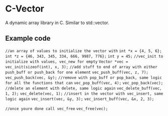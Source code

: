 # C-Vector

A dynamic array library in C. Similar to std::vector.

## Example code

`//an array of values to initialize the vector with`
`int *x = {4, 5, 6};`
`int *z = {46, 343, 345, 334, 666, 9987, 776};`
`int y = 45;`
`//vec_init to initialize with values, vec_new for empty`
`Vector *vec = vec_init(sizeof(int), x, 3);`
`//add stuff to end of array with either push_buff or push_back for one element`
`vec_push_buff(vec, z, 7);`
`vec_push_back(vec, &y);`
`//remove with pop_buff or pop_back, same logic for all the functions that can`
`vec_pop_buff(vec, 4);`
`vec_pop_back(vec);`
`//delete an element with delete, same logic again`
`vec_delete_buff(vec, 1, 2);`
`vec_delete(vec, 1);`
`//insert in the vector with vec_insert, same logic again`
`vec_insert(vec, &y, 3);`
`vec_insert_buff(vec, &x, 2, 3);`

`//once youre done call vec_free`
`vec_free(vec);`
